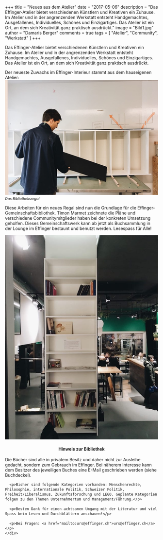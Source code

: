 +++
title = "Neues aus dem Atelier"
date = "2017-05-06"
description = "Das Effinger-Atelier bietet verschiedenen Künstlern und Kreativen ein Zuhause. Im Atelier und in der angrenzenden Werkstatt entsteht Handgemachtes, Ausgefallenes, Individuelles, Schönes und Einzigartiges. Das Atelier ist ein Ort, an dem sich Kreativität ganz praktisch ausdrückt."
image = "Bild1.jpg"
author = "Damaris Berger"
comments = true
tags = [ "Atelier", "Community", "Werkstatt" ]
+++

<div class="lead">
  Das Effinger-Atelier bietet verschiedenen Künstlern und Kreativen ein Zuhause. Im Atelier und in der angrenzenden Werkstatt entsteht Handgemachtes, Ausgefallenes, Individuelles, Schönes und Einzigartiges. Das Atelier ist ein Ort, an dem sich Kreativität ganz praktisch ausdrückt.
</div>

Der neueste Zuwachs im Effinger-Interieur stammt aus dem hauseigenen Atelier:
![Das Bibliotheksregal](Bild1.jpg)
<small>*Das Bibliotheksregal*</small>

Diese Arbeiten für ein neues Regal sind nun die Grundlage für die Effinger-Gemeinschaftsbibliothek. Timon Marmet zeichnete die Pläne und verschiedene Communitymitglieder haben bei der konkreten Umsetzung geholfen. Dieses Gemeinschaftswerk kann ab jetzt als Buchsammlung in der Lounge im Effinger bestaunt und benutzt werden. Lesespass für Alle!

<div class="row">
  <div class="col-md-6 mb-30">
    <img class="img-responsive" src="Bild2.jpg">
  </div>
  <div class="col-md-6">
    <div class="contact-item" style="text-align:left;">
      <h4 style="text-align:center;">Hinweis zur Bibliothek</h4><div class="wave-spacer"></div>
      <p>Die Bücher sind alle in privatem Besitz und daher nicht zur Ausleihe gedacht, sondern zum Gebrauch im Effinger. Bei näherem Interesse kann dem Besitzer des jeweiligen Buches eine E-Mail geschrieben werden (siehe Buchdeckel).</p>

      <p>Bisher sind folgende Kategorien vorhanden: Menschenrechte, Philosophie, internationale Politik, Schweizer Politik, Freiheit/Liberalismus, Zukunftsforschung und LEGO. Geplante Kategorien folgen zu den Themen Unternehmertum und Management/Führung.</p>

      <p>Besten Dank für einen achtsamen Umgang mit der Literatur und viel Spass beim Lesen und Durchblättern anschauen!</p>

      <p>Bei Fragen: <a href="mailto:urs@effinger.ch">urs@effinger.ch</a></p>
    </div>
  </div>
</div>
